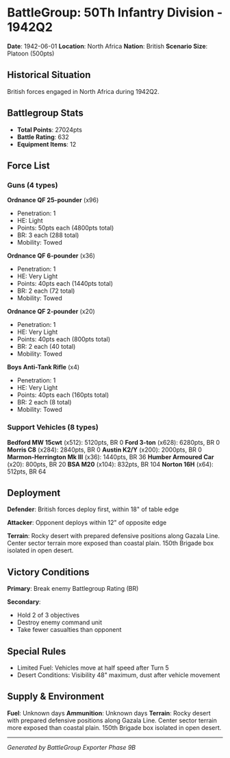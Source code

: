 # BattleGroup: 50Th Infantry Division - 1942Q2

**Date**: 1942-06-01
**Location**: North Africa
**Nation**: British
**Scenario Size**: Platoon (500pts)

## Historical Situation

British forces engaged in North Africa during 1942Q2.

## Battlegroup Stats

- **Total Points**: 27024pts
- **Battle Rating**: 632
- **Equipment Items**: 12

## Force List

### Guns (4 types)

**Ordnance QF 25-pounder** (x96)
- Penetration: 1
- HE: Light
- Points: 50pts each (4800pts total)
- BR: 3 each (288 total)
- Mobility: Towed

**Ordnance QF 6-pounder** (x36)
- Penetration: 1
- HE: Very Light
- Points: 40pts each (1440pts total)
- BR: 2 each (72 total)
- Mobility: Towed

**Ordnance QF 2-pounder** (x20)
- Penetration: 1
- HE: Very Light
- Points: 40pts each (800pts total)
- BR: 2 each (40 total)
- Mobility: Towed

**Boys Anti-Tank Rifle** (x4)
- Penetration: 1
- HE: Very Light
- Points: 40pts each (160pts total)
- BR: 2 each (8 total)
- Mobility: Towed

### Support Vehicles (8 types)

**Bedford MW 15cwt** (x512): 5120pts, BR 0
**Ford 3-ton** (x628): 6280pts, BR 0
**Morris C8** (x284): 2840pts, BR 0
**Austin K2/Y** (x200): 2000pts, BR 0
**Marmon-Herrington Mk III** (x36): 1440pts, BR 36
**Humber Armoured Car** (x20): 800pts, BR 20
**BSA M20** (x104): 832pts, BR 104
**Norton 16H** (x64): 512pts, BR 64

## Deployment

**Defender**: British forces deploy first, within 18" of table edge

**Attacker**: Opponent deploys within 12" of opposite edge

**Terrain**: Rocky desert with prepared defensive positions along Gazala Line. Center sector terrain more exposed than coastal plain. 150th Brigade box isolated in open desert.

## Victory Conditions

**Primary**: Break enemy Battlegroup Rating (BR)

**Secondary**:
- Hold 2 of 3 objectives
- Destroy enemy command unit
- Take fewer casualties than opponent

## Special Rules

- Limited Fuel: Vehicles move at half speed after Turn 5
- Desert Conditions: Visibility 48" maximum, dust after vehicle movement

## Supply & Environment

**Fuel**: Unknown days
**Ammunition**: Unknown days
**Terrain**: Rocky desert with prepared defensive positions along Gazala Line. Center sector terrain more exposed than coastal plain. 150th Brigade box isolated in open desert.

---

*Generated by BattleGroup Exporter Phase 9B*
